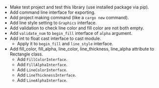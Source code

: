 - Make test project and test this library (use installed package via pip).
- Add command line interface for exporting.
- Add project making command (like a `cargo new` command).
- Add line style setting to `Graphics` interface.
- Add validation to check line color and fill color are not both empty.
- Add `validate_num` to `begin_fill` interface of `alpha` argument.
- Add int to float cast interface to cast module.
  - Apply it to `begin_fill` and `line_style` interface.
- Add fill_color, fill_alpha, line_color, line_thickness, line_alpha attribute to Rectangle class.
  - Add `FillColorInterface`.
  - Add `FillAlphaInterface`.
  - Add `LineColorInterface`.
  - Add `LineThicknessInterface`.
  - Add `LineAlphaInterface`.
